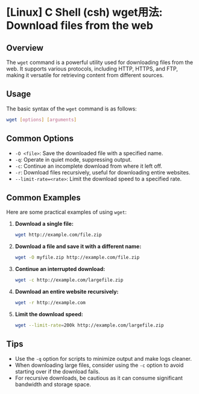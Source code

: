 # [Linux] C Shell (csh) wget用法: Download files from the web

## Overview
The `wget` command is a powerful utility used for downloading files from the web. It supports various protocols, including HTTP, HTTPS, and FTP, making it versatile for retrieving content from different sources.

## Usage
The basic syntax of the `wget` command is as follows:

```bash
wget [options] [arguments]
```

## Common Options
- `-O <file>`: Save the downloaded file with a specified name.
- `-q`: Operate in quiet mode, suppressing output.
- `-c`: Continue an incomplete download from where it left off.
- `-r`: Download files recursively, useful for downloading entire websites.
- `--limit-rate=<rate>`: Limit the download speed to a specified rate.

## Common Examples
Here are some practical examples of using `wget`:

1. **Download a single file:**
   ```bash
   wget http://example.com/file.zip
   ```

2. **Download a file and save it with a different name:**
   ```bash
   wget -O myfile.zip http://example.com/file.zip
   ```

3. **Continue an interrupted download:**
   ```bash
   wget -c http://example.com/largefile.zip
   ```

4. **Download an entire website recursively:**
   ```bash
   wget -r http://example.com
   ```

5. **Limit the download speed:**
   ```bash
   wget --limit-rate=200k http://example.com/largefile.zip
   ```

## Tips
- Use the `-q` option for scripts to minimize output and make logs cleaner.
- When downloading large files, consider using the `-c` option to avoid starting over if the download fails.
- For recursive downloads, be cautious as it can consume significant bandwidth and storage space.